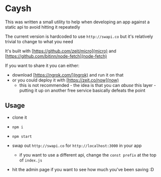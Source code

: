 # Caysh

This was written a small utility to help when developing an app against a static api to avoid hitting it repeatedly

The current version is hardcoded to use `http://swapi.co` but it's relatively trivial to change to what you need

It's built with [https://github.com/zeit/micro](micro) and [https://github.com/bitinn/node-fetch](node-fetch)

If you want to share it you can either:
* download [https://ngrok.com/](ngrok) and run it on that
* or you could deploy it with [https://zeit.co/now](now)
  * this is not recommended - the idea is that you can *abuse* this layer - putting it up on another free service basically defeats the point

## Usage

* clone it
* `npm i`
* `npm start`
* swap out `http://swapi.co` for `http://localhost:3000` in your app
  * if you want to use a different api, change the `const prefix` at the top of `index.js`

* hit the admin page if you want to see how much you've been saving :D

